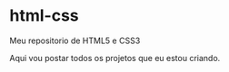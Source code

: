 # html-css
 Meu repositorio de HTML5 e CSS3

 Aqui vou postar todos os projetos que eu estou criando.
